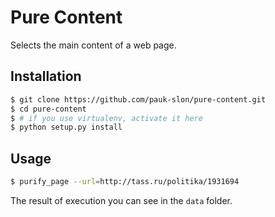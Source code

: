 # Pure Content

Selects the main content of a web page.

## Installation

```sh
$ git clone https://github.com/pauk-slon/pure-content.git
$ cd pure-content
$ # if you use virtualenv, activate it here
$ python setup.py install
```

## Usage

```sh
$ purify_page --url=http://tass.ru/politika/1931694
```

The result of execution you can see in the `data` folder.
